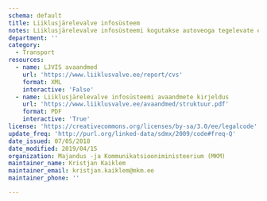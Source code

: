 ```yaml
---
schema: default
title: Liiklusjärelevalve infosüsteem
notes: Liiklusjärelevalve infosüsteemi kogutakse autoveoga tegelevate ettevõttete ja nende töötajatega seotud järelelvalve andmeid. Avaandmeteks loetakse järgnevaid andmeid konkreetsest andmekogust - 1) järelevalve teostamise koht; 2) järelevalve teostamise kuupäev ja kellaaeg; 3) kontrollitava sõiduki riigi tunnusmärk; 4) kontrollitava sõiduki kategooria; 5) veo liik (sõitjate- või veosevedu, riigisisene, rahvusvaheline, Euroopa Liidu liikmesriikide vaheline või oma kulul vedu, sõitjate liini-, juhu- või eriotstarbeline vedu, taksovedu); 6) sõiduki kontrollitud osade ja sõlmede nimekiri; 7) sõiduki osade ja sõlmede nimekiri, mis ei vastanud nõuetele; 8) järelevalve teostaja otsus; 9) raskete õigusrikkumisteadete arv; 10) kontrollimise käigus tuvastatud süüteo kvalifikatsioon.
department: ''
category:
  - Transport
resources:
  - name: LJVIS avaandmed
    url: 'https://www.liiklusvalve.ee/report/cvs'
    format: XML
    interactive: 'False'
  - name: Liiklusjärelevalve infosüsteemi avaandmete kirjeldus
    url: 'https://www.liiklusvalve.ee/avaandmed/struktuur.pdf'
    format: PDF
    interactive: 'True'
license: 'https://creativecommons.org/licenses/by-sa/3.0/ee/legalcode'
update_freq: 'http://purl.org/linked-data/sdmx/2009/code#freq-Q'
date_issued: 07/05/2018
date_modified: 2019/04/15
organization: Majandus -ja Kommunikatsiooniministeerium (MKM)
maintainer_name: Kristjan Kaiklem
maintainer_email: kristjan.kaiklem@mkm.ee
maintainer_phone: ''

---
```

